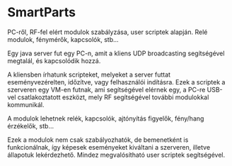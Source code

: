 # SmartParts
PC-ről, RF-fel elért modulok szabályzása, user scriptek alapján. Relé modulok, fénymérők, kapcsolók, stb...


Egy java server fut egy PC-n, amit a kliens UDP broadcasting segítségével megtalál, és kapcsolódik hozzá.

A kliensben írhatunk scripteket, melyeket a server futtat eseményvezérelten, időzítve, vagy felhasználói indításra.
Ezek a scriptek a szerveren egy VM-en futnak, ami segítségével elérnek egy, a PC-re USB-vel csatlakoztatott eszközt,
mely RF segítségével további modulokkal kommunikál.

A modulok lehetnek relék, kapcsolók, ajtónyítás figyelők, fény/hang érzékelők, stb...

Ezek a modulok nem csak szabályozhatók, de bemenetként is funkcionálnak, így képesek eseményeket kiváltani a szerveren,
illetve állapotuk lekérdezhető. Mindez megvalósítható user scriptek segítségével.
